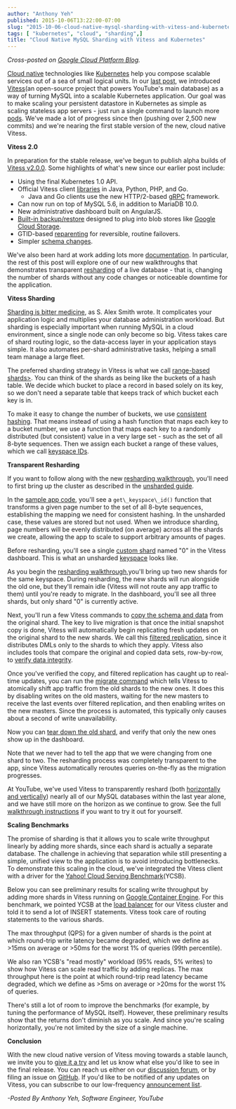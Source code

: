 ```yaml
---
author: "Anthony Yeh"
published: 2015-10-06T13:22:00-07:00
slug: "2015-10-06-cloud-native-mysql-sharding-with-vitess-and-kubernetes"
tags: [ "kubernetes", "cloud", "sharding",]
title: "Cloud Native MySQL Sharding with Vitess and Kubernetes"
---
```

*Cross-posted on [Google Cloud Platform
Blog](http://googlecloudplatform.blogspot.com/2015/10/Cloud-Native-MySQL-Sharding-with-Vitess-and-Kubernetes.html).*  

[Cloud native](https://cncf.io/) technologies like [Kubernetes](http://kubernetes.io/) help you compose scalable services out of a sea of small logical units. In our [last
post](http://googlecloudplatform.blogspot.com/2015/03/scaling-MySQL-in-the-cloud-with-Vitess-and-Kubernetes.html), we introduced [Vitess](http://vitess.io/)(an open-source project that powers YouTube's main database) as a way of turning MySQL into a scalable Kubernetes application. Our goal was to make scaling your persistent datastore in Kubernetes as simple as scaling stateless app servers - just run a single command to launch more [pods](https://github.com/kubernetes/kubernetes/blob/release-1.0/docs/user-guide/pods.md). We've made a lot of progress since then (pushing over 2,500 new commits) and we're nearing the first stable version of the new, cloud native Vitess.

**Vitess 2.0**

In preparation for the stable release, we've begun to publish alpha builds
of [Vitess v2.0.0](https://github.com/youtube/vitess/releases). Some highlights of what's new since our earlier post include:

* Using the final Kubernetes 1.0 API.
* Official Vitess client [libraries](http://vitess.io/user-guide/client-libraries.html) in Java, Python, PHP, and Go.
  * Java and Go clients use the new HTTP/2-based [gRPC](http://www.grpc.io/) framework.
* Can now run on top of MySQL 5.6, in addition to MariaDB 10.0.
* New administrative dashboard built on AngularJS.
* [Built-in backup/restore</span>](https://vitess.io/docs/user-guides/operating-vitess/backup-and-restore/) designed to plug into blob stores like [Google Cloud Storage](https://cloud.google.com/storage/).
* GTID-based [reparenting](https://vitess.io/docs/user-guides/configuration-advanced/reparenting/) for reversible, routine failovers.
* Simpler [schema changes](https://vitess.io/docs/reference/features/schema-management/).

We've also been hard at work adding lots more [documentation](http://vitess.io/user-guide/introduction.html). In particular, the rest of this post will explore one of our new walkthroughs that demonstrates transparent [resharding](http://vitess.io/user-guide/sharding.html#resharding) of a live database - that is, changing the number of shards without any code changes or noticeable downtime for the application.

**Vitess Sharding**

[Sharding is bitter medicine](https://eng.asana.com/2015/04/sharding-is-bitter-medicine/), as S. Alex Smith wrote. It complicates your application logic and multiplies your database administration workload. But sharding is especially important when running MySQL in a cloud environment, since a single node can only become so big. Vitess takes care of shard routing logic, so the data-access layer in your application stays simple. It also automates per-shard administrative tasks, helping a small team manage a large fleet.

The preferred sharding strategy in Vitess is what we call [range-based shards>](http://vitess.io/user-guide/sharding.html#range-based-sharding). You can think of the shards as being like the buckets of a hash table. We decide which bucket to place a record in based solely on its key, so we don't need a separate table that keeps track of which bucket each key is in.

To make it easy to change the number of buckets, we use [consistent hashing](https://en.wikipedia.org/wiki/Consistent_hashing). That means instead of using a hash function that maps each key to a bucket number, we use a function that maps each key to a randomly distributed (but consistent) value in a very large set - such as the set of all 8-byte sequences. Then we assign each bucket a range of these
values, which we call [keyspace IDs](https://vitess.io/docs/12.0/concepts/keyspace-id/).

**Transparent Resharding**

If you want to follow along with the new [resharding walkthrough](http://vitess.io/user-guide/sharding-kubernetes.html), you'll need to first bring up the cluster as described in the [unsharded guide](http://vitess.io/getting-started/). 

In the [sample app code](https://github.com/youtube/vitess/blob/master/examples/kubernetes/guestbook/main.py), you'll see a `get\_keyspace\_id()` function that transforms a given page number to the set of all 8-byte sequences, establishing the mapping we need for consistent hashing. In the unsharded case, these values are stored but not used. When we introduce sharding, page numbers will be evenly distributed (on average) across all the shards we create, allowing the app to scale to support arbitrary amounts of pages.

Before resharding, you'll see a single [custom shard](http://vitess.io/user-guide/sharding.html#custom-sharding) named "0" in the Vitess dashboard. This is what an unsharded [keyspace](https://vitess.io/docs/12.0/concepts/keyspace/) looks like.

As you begin the [resharding walkthrough](http://vitess.io/user-guide/sharding-kubernetes.html),you'll bring up two new shards for the same keyspace. During resharding, the new shards will run alongside the old one, but they'll remain idle (Vitess will not route any app traffic to them) until you're ready to migrate. In the dashboard, you'll see all three shards, but only shard "0" is currently active.

Next, you'll run a few Vitess commands to [copy the schema and data](http://vitess.io/user-guide/sharding-kubernetes.html#copy-data-from-original-shard) from the original shard. The key to live migration is that once the initial snapshot copy is done, Vitess will automatically begin replicating fresh updates on the original shard to the new shards. We call this [filtered replication](http://vitess.io/user-guide/sharding.html#filtered-replication), since it distributes DMLs only to the shards to which they apply. Vitess also includes tools that compare the original and copied data sets, row-by-row, to [verify data
integrity](http://vitess.io/user-guide/sharding-kubernetes.html#check-copied-data-integrity).

Once you've verified the copy, and filtered replication has caught up to real-time updates, you can run the [migrate command](http://vitess.io/user-guide/sharding-kubernetes.html#switch-over-to-the-new-shards) which tells Vitess to atomically shift app traffic from the old shards to the new ones. It does this by disabling writes on the old masters, waiting for the new masters to receive the last events over filtered replication, and then enabling writes on the new masters. Since the process is automated, this typically only causes about a second of write unavailability.

Now you can [tear down the old shard](http://vitess.io/user-guide/sharding-kubernetes.html#remove-the-original-shard),
and verify that only the new ones show up in the dashboard.

Note that we never had to tell the app that we were changing from one shard to two. The resharding process was completely transparent to the app, since Vitess automatically reroutes queries on-the-fly as the migration progresses.

At YouTube, we've used Vitess to transparently reshard (both [horizontally and vertically](http://vitess.io/user-guide/sharding.html#supported-operations)) nearly all of our MySQL databases within the last year alone, and we have still more on the horizon as we continue to grow. See the full [walkthrough instructions](http://vitess.io/user-guide/sharding-kubernetes.html) if you want to try it out for yourself.

**Scaling Benchmarks**

The promise of sharding is that it allows you to scale write throughput linearly by adding more shards, since each shard is actually a separate database. The challenge in achieving that separation while still presenting a simple, unified view to the application is to avoid introducing bottlenecks. To demonstrate this scaling in the cloud, we've integrated the Vitess client with a driver for the [Yahoo! Cloud Serving Benchmark](https://github.com/youtube/YCSB)(YCSB).

Below you can see preliminary results for scaling write throughput by adding more shards in Vitess running on [Google Container Engine](https://cloud.google.com/container-engine/). For this benchmark, we pointed YCSB at the [load balancer](http://kubernetes.io/v1.0/docs/user-guide/services.html#type-loadbalancer) for our Vitess cluster and told it to send a lot of INSERT statements.
Vitess took care of routing statements to the various shards.

The max throughput (QPS) for a given number of shards is the point at which round-trip write latency became degraded, which we define as &gt;15ms on average or &gt;50ms for the worst 1% of queries (99th percentile).

We also ran YCSB's "read mostly" workload (95% reads, 5% writes) to show how Vitess can scale read traffic by adding replicas. The max throughput here is the point at which round-trip read latency became degraded, which we define as &gt;5ms on average or &gt;20ms for the worst 1% of queries.

There's still a lot of room to improve the benchmarks (for example, by tuning the performance of MySQL itself). However, these preliminary results show that the returns don't diminish as you scale. And since you're scaling horizontally, you're not limited by the size of a single machine.

**Conclusion**

With the new cloud native version of Vitess moving towards a stable launch, we invite you to [give it a try](http://vitess.io/getting-started/) and let us know what else you'd like to see in the final release. You can reach us either on our [discussion forum](https://groups.google.com/forum/#!forum/vitess), or by filing an issue on [GitHub](https://github.com/youtube/vitess). If you'd like to be notified of any updates on Vitess, you can subscribe to our low-frequency [announcement list](https://groups.google.com/forum/#!forum/vitess-announce).  

*-Posted By Anthony Yeh, Software Engineer, YouTube*
